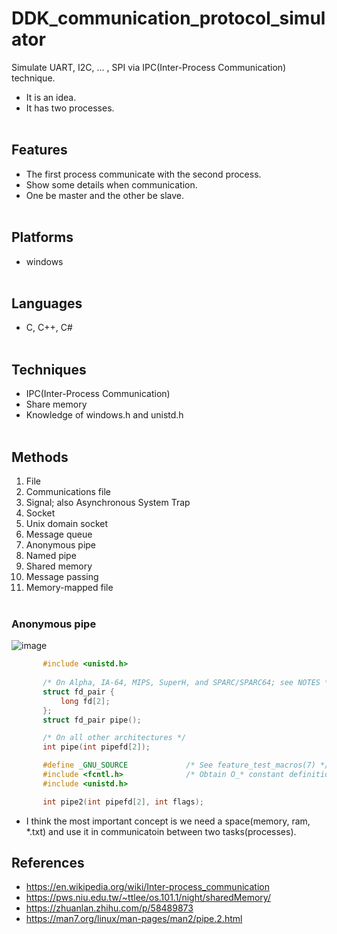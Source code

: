 # DDK_communication_protocol_simulator
Simulate UART, I2C, ... , SPI via IPC(Inter-Process Communication) technique.
* It is an idea.
* It has two processes.
<br><br/>

## Features
* The first process communicate with the second process.
* Show some details when communication.
* One be master and the other be slave.
<br><br/>

## Platforms
* windows
<br><br/>

## Languages
* C, C++, C#
<br><br/>

## Techniques
* IPC(Inter-Process Communication)
* Share memory
* Knowledge of windows.h and unistd.h
<br><br/>

## Methods
1. File
2. Communications file
3. Signal; also Asynchronous System Trap
4. Socket
5. Unix domain socket
6. Message queue
7. Anonymous pipe
8. Named pipe
9. Shared memory
10. Message passing
11. Memory-mapped file
<br><br/>

### Anonymous pipe
![image](https://user-images.githubusercontent.com/67073582/122335449-e0830580-cf6d-11eb-82d1-d24c84095f44.png)

```c
       #include <unistd.h>
       
       /* On Alpha, IA-64, MIPS, SuperH, and SPARC/SPARC64; see NOTES */
       struct fd_pair {
           long fd[2];
       };
       struct fd_pair pipe();

       /* On all other architectures */
       int pipe(int pipefd[2]);

       #define _GNU_SOURCE             /* See feature_test_macros(7) */
       #include <fcntl.h>              /* Obtain O_* constant definitions */
       #include <unistd.h>

       int pipe2(int pipefd[2], int flags);
```

* I think the most important concept is we need a space(memory, ram, \*.txt) and use it in communicatoin between two tasks(processes).


## References
* <https://en.wikipedia.org/wiki/Inter-process_communication>
* <https://pws.niu.edu.tw/~ttlee/os.101.1/night/sharedMemory/>
* https://zhuanlan.zhihu.com/p/58489873
* https://man7.org/linux/man-pages/man2/pipe.2.html
